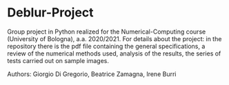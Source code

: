 # Deblur-Project
Group project in Python realized for the Numerical-Computing course (University of Bologna), a.a. 2020/2021.
For details about the project: in the repository there is the pdf file containing the general specifications, a review of the numerical methods used, analysis of the results, the series of tests carried out on sample images.

Authors:
Giorgio Di Gregorio, Beatrice Zamagna, Irene Burri
